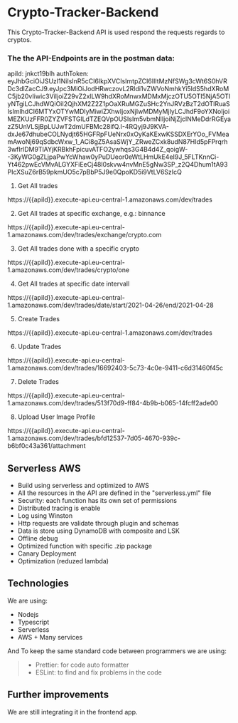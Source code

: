 # Crypto-Tracker-Backend

This Crypto-Tracker-Backend API is used respond the requests regards to cryptos.

### The the API-Endpoints are in the postman data:

apiId: jnkct19blh
authToken: eyJhbGciOiJSUzI1NiIsInR5cCI6IkpXVCIsImtpZCI6IlItMzNfSWg3cWt6S0hVRDc3dlZacCJ9.eyJpc3MiOiJodHRwczovL2Rldi1vZWVoNmhkYi5ldS5hdXRoMC5jb20vIiwic3ViIjoiZ29vZ2xlLW9hdXRoMnwxMDMxMjczOTU5OTI5NjA5OTIyNTgiLCJhdWQiOiI2QjhXM2Z2Z1pOaXRuMGZuSHc2YnJRVzBzT2dOTlRuaSIsImlhdCI6MTYxOTYwMDIyMiwiZXhwIjoxNjIwMDMyMjIyLCJhdF9oYXNoIjoiMEZKUzFFR0ZYZVFSTGlLdTZEQVpOUSIsIm5vbmNlIjoiNjZjclNMeDdrRGEyazZ5UnVLSjBpLUJwT2dmUFBMc28ifQ.I-4RQyj9J9KVA-dxJe67dhubeCOLNydjt65HGFRpFUeNrx0xOyKaKExwKSSDXErYOo_FVMeamAwoNj69qSdbcWxw_1_ACi8gZ5AsaSWjY_ZRweZCxk8udN87HId5pFPrqrh3wfIrlDM9TlAYjKRBkhFpicuvATFO2ywhqs3G4B4d4Z_qoigW--3KyWG0gZLjpaPwYcWhaw0yPuDUeor0eWtLHmUkE4eI9J_5FLTKnnCi-Yt462pwEcVMvALGYXFiEeCj48I0skvw4nvMnE5gNw3SP_z2Q4Dhum1tA93PIcXSuZ6rB59pkmUO5c7pBbP5J9e0QpoKD5i9VtLV6SzIcQ

1. Get All trades

https://{{apiId}}.execute-api.eu-central-1.amazonaws.com/dev/trades

2. Get All trades at specific exchange, e.g.: binnance

https://{{apiId}}.execute-api.eu-central-1.amazonaws.com/dev/trades/exchange/crypto.com

3. Get All trades done with a specific crypto

https://{{apiId}}.execute-api.eu-central-1.amazonaws.com/dev/trades/crypto/one

4. Get All trades at specific date intervall

https://{{apiId}}.execute-api.eu-central-1.amazonaws.com/dev/trades/date/start/2021-04-26/end/2021-04-28

5. Create Trades

https://{{apiId}}.execute-api.eu-central-1.amazonaws.com/dev/trades

6. Update Trades

https://{{apiId}}.execute-api.eu-central-1.amazonaws.com/dev/trades/16692403-5c73-4c0e-9411-c6d31460f45c

7. Delete Trades

https://{{apiId}}.execute-api.eu-central-1.amazonaws.com/dev/trades/513f70d9-ff84-4b9b-b065-14fcff2ade00

8. Upload User Image Profile

https://{{apiId}}.execute-api.eu-central-1.amazonaws.com/dev/trades/bfd12537-7d05-4670-939c-b6bf0c43a361/attachment

## Serverless AWS

- Build using serverless and optimized to AWS
- All the resources in the API are defined in the "serverless.yml" file
- Security: each function has its own set of permissions
- Distributed tracing is enable
- Log using Winston
- Http requests are validate through plugin and schemas
- Data is store using DynamoDB with composite and LSK
- Offline debug
- Optimized function with specific .zip package
- Canary Deployment
- Optimization (reduzed lambda)

## Technologies

We are using:

- Nodejs
- Typescript
- Serverless
- AWS + Many services

And To keep the same standard code between programmers we are using:

> - Prettier: for code auto formatter
> - ESLint: to find and fix problems in the code

## Further improvements

We are still integrating it in the frontend app.
